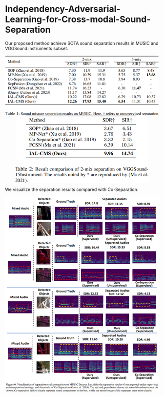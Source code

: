 # Independency-Adversarial-Learning-for-Cross-modal-Sound-Separation

Our proposed method achieve SOTA sound separation results in MUSIC and VGGSound instruments subset.
<div align="center">
<img src="Pictures/MUSIC.png" align=center>
</div>

<div align="center">
<img src="Pictures/VGGSound.png" align=center>
</div>

We visualize the separation results compared with Co-Separation.
<div align="center">
<img src="Pictures/Visualization.png" align=center>
</div>
